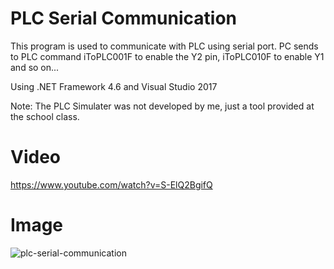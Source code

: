 # PLC Serial Communication
This program is used to communicate with PLC using serial port. 
PC sends to PLC command iToPLC001F to enable the Y2 pin, iToPLC010F to enable Y1 and so on...

Using .NET Framework 4.6 and Visual Studio 2017

Note: The PLC Simulater was not developed by me, just a tool provided at the school class.

# Video
https://www.youtube.com/watch?v=S-ElQ2BgifQ

# Image
![plc-serial-communication](https://user-images.githubusercontent.com/9809095/56855661-f1fa9500-6942-11e9-88f7-49fbeb088055.png)
